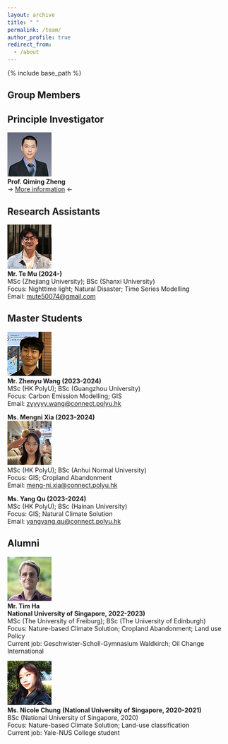```yaml
---
layout: archive
title: " "
permalink: /team/
author_profile: true
redirect_from:
  - /about
---
```

 
{% include base_path %}

## Group Members

## Principle Investigator

![](qiming3.png)  
**Prof. Qiming Zheng**  
-> [More information](https://qmzheng09work.github.io/cv/) <-
  
## Research Assistants
![](MuTE.png)  
**Mr. Te Mu (2024-)**  
MSc (Zhejiang University); BSc (Shanxi University)  
Focus: Nighttime light; Natural Disaster; Time Series Modelling  
Email: mute50074@gmail.com  

## Master Students
![](zhenyu.png)  
**Mr. Zhenyu Wang (2023-2024)**  
MSc (HK PolyU); BSc (Guangzhou University)  
Focus: Carbon Emission Modelling; GIS  
Email: zyyyyy.wang@connect.polyu.hk

**Ms. Mengni Xia (2023-2024)**  
![](mengni.png)  
MSc (HK PolyU); BSc (Anhui Normal University)  
Focus: GIS; Cropland Abandonment  
Email: meng-ni.xia@connect.polyu.hk

**Ms. Yang Qu (2023-2024)**  
MSc (HK PolyU); BSc (Hainan University)  
Focus: GIS; Natural Climate Solution  
Email: yangyang.qu@connect.polyu.hk

## Alumni
![](Tim.png)  
**Mr. Tim Ha**  
**National University of Singapore, 2022-2023)**   
MSc (The University of Freiburg); BSc (The University of Edinburgh)  
Focus: Nature-based Climate Solution; Cropland Abandonment; Land use Policy  
Current job: Geschwister-Scholl-Gymnasium Waldkirch; Oil Change International  

![](nicole.png)  
**Ms. Nicole Chung**
**(National University of Singapore, 2020-2021)**  
BSc (National University of Singapore, 2020)  
Focus: Nature-based Climate Solution; Land-use classification  
Current job: Yale-NUS College student  




